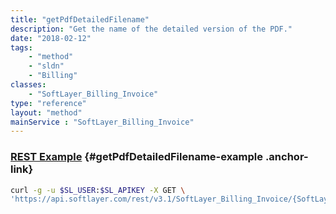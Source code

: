 ```yaml
---
title: "getPdfDetailedFilename"
description: "Get the name of the detailed version of the PDF."
date: "2018-02-12"
tags:
    - "method"
    - "sldn"
    - "Billing"
classes:
    - "SoftLayer_Billing_Invoice"
type: "reference"
layout: "method"
mainService : "SoftLayer_Billing_Invoice"
---
```


### [REST Example](#getPdfDetailedFilename-example) <a href="/article/rest/"><i class="fas fa-question"></i></a> {#getPdfDetailedFilename-example .anchor-link} 
```bash
curl -g -u $SL_USER:$SL_APIKEY -X GET \
'https://api.softlayer.com/rest/v3.1/SoftLayer_Billing_Invoice/{SoftLayer_Billing_InvoiceID}/getPdfDetailedFilename'
```
